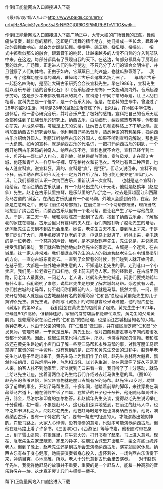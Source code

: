作倒)正能量网站入口直接进入下载

《最/新/观/看/入/口👉http://www.baidu.com/link?url=jHz8AcivB1yuSpc8sJSrNM3GjOR6OSPiMLRbBTcVT1O&wd》--

作倒)正能量网站入口直接进入下载广场正中，大爷大娘的广场舞舞的正酣。舞动痛快节奏，跳出您的精粹，这即是广场舞的精华地方。她们排成一字长龙，跟着冲动的圆舞曲响起，就会为之蹁跹起舞。摆摆手、踢压腿、扭扭腰、摇摇头，一招一式中都看似那么的融合。跟着音乐的响起，让越来越多的人情不自禁的介入到部队中来。在这边，每部分都具有了展现自我的天下。在这边，每部分都具有了展现自我的戏台。广场舞，正走进人们的生存傍边。不只充分了人们的课余文明生存，并且健康了人们的体格。正由于如许，它蒸蒸日上的兴盛，也就瓜熟蒂落了。
…我想，有了这样功底深厚的演奏，难怪纳西古乐会这样名扬九洲了。　　与纳西古乐一起扬名四海的，是丽江大研古乐研究会会长宣科先生。早在1986年，宣科先生就以音乐专著《活的音乐化石》即《音乐起源于恐怖》一文轰动海内外。音乐起源于劳动，这是多少年来都没有异议的观点，宣科这个不同寻常的命题，让世人刮目相看。宣科先生是一个怪才，是一个音乐大师。但是，在宣科的生命中，曾渡过了28年的监狱生活，可能是28年的监狱生活修炼了他，出狱后，在地区中学任教，退休后，他一潜心研究音乐，并对音乐产生了极好的感悟。宣科把自己的音乐天赋全部倾注到了民族音乐的研究上，纳西古乐，白沙细乐，纳西窝热热等等，他都潜心研究，并成果卓著。可能是上天的安排，让纳西古乐和宣科结上了不解之缘。宣科加盟纳西古乐研究会以后，他利用自己熟悉音乐，熟悉英语的有利条件，把纳西古乐介绍给外国人。到丽江听纳西古乐的外国人，如果不听到宣科的解说，那也是一大遗憾。如今的宣科，就是纳西古乐的代名词，一把打开纳西古乐的钥匙，一个解开纳西古乐密码的神奇人。纳西古乐不老，宣科也就不会老，宣科已经年到七十，但还有一颗年轻人的心，看到他，他总是朝气蓬勃，意气风发。走在丽江古城，他还和青年人一样穿牛仔裤，穿花格衬衣和花毛衣。当然也有第二种声音，也有人说宣科疯，说宣科狂。真的，宣科是“疯”，是“狂”。但话又说回来，宣科不疯不狂，丽江纳西古乐到今天还不一定为外界所了解，她可能还要养在“深闺”无人识。让我们都重新认识一次纳西古乐，重新认识一次宣科。　　也就是这个宣科介绍给我，在丽江纳西古乐队里，有一个赶马出生的八十元老，他就是赵鹤年（赵应仙）先生。赵老在古乐队里拉琴，是乐队里的“八老”之一，过去是穿越丽江和西藏茶马古道的“藏客”。在纳西古乐队里有一个老马帮，外地人会感到奇特，在我，好象是在意料之中。我写《丽江马帮部落》，在丽江第一个个马帮部落里，理所当然地想到了纳西古乐，而纳西古乐队里有一个老马帮，更让我产生了写一写他的念头。于是，第二天一早，我和朋友陈杰一起到了古城，找到了纳西古乐会，了解赵老的家住在哪里。古乐会里只有宣科的夫人在，我们向她打听了赵老先生的电话，还问赵先生白天到不到古乐会里来。她说，老先生白天不来，要到晚上才来。于是我们走出了大门，用手机拨通了赵老的电话。电话马上就通了，听得出来，接电话的是一位老者，一个慈祥的声音。我问，是不是赵鹤年先生，先生说是，并说愿意接受我们的采访。我们就兴致勃勃地向赵老先生的家走去。古城是一个迷宫，在古城里，找一家人非常难。我们根据宣科先生的夫人的指点和赵老先生在电话里指引的方向，一直向古城东南走去。一直到了文智巷的时候，我们碰到人就开始问讯。在巷子里，大都是一些外地来做生意的人，不知道赵老先生的家。走到巷口一个小卖店，我们见一位老者在门口扫地，便上前去问老人家。我的经验是，在古城里问路，问老年人最奏效。一问老人，老人说，赵鹤年先生他知道，问我们要找赵鹤年有什么事。我们说明了来意，说找赵先生是想要了解古城的马帮。旁边就有人说，你们找古城的老马帮，何不就问你们眼前的人，他就是马帮。恍然大悟。一问，原来开店的老人就是丽江古城赫赫有名的赖耀彩家“仁和昌”总经理黄嗣尧先生的儿子黄钟杰先生。黄先生说，李旭写《藏客》的时候就曾经采访过他，他的照片登在《藏客》的第53页。　　我们就坐在黄先生的店前聊了起来。黄先生生于1920年，已经是80岁高龄，但精神还好，家里的店前店后都能帮忙照应。黄先生的父亲黄嗣尧，是赖耀彩家在丽江开的“仁和昌”的总经理，也是丽江古城相当知名的人物。黄钟杰老人，也由于父亲的带领，在“仁和昌”做过事，并在藏区康定帮“仁和昌”分发货物，管理马帮，一干就是五年。黄先生说，他对西藏和康定等地不同的藏语发音都十分熟悉，因此，做起生意来也得心应手，所以，也深得赖家的信赖。我和陈杰还在黄先生路边的小店门口了解一些丽江马帮和永胜马帮的事，对我写丽江马帮掌握了宝贵的第一手资料。没有想到的是，正在和黄先生交谈的过程中，赵鹤年老先生也从巷子里走出来了。黄先生马上为我们作了介绍，赵先生身材高大魁梧，飘然的长胡须，目光炯炯有神，气色相当好。赵老先生说，他在家里等了好久不见客人来，怕客人找不到他家里，所以就到门口来看一看。我们听了了十分感动，就马上给赵先生让座，接着请两位老先生给我们介绍过去赶马做生意的事。（图106）赵先生的爷爷赵怡，伯父赵育杨就是丽江古城有名的马帮。赵先生20岁时，就继承了前辈的事业，开始了马帮生涯。十多年间，他踏着前辈的脚印，来往穿梭在滇藏茶马古道上。他在德钦生活了四年，在拉萨的日子也十分长。他还随马帮到过不丹，锡金，尼泊尔和印度的加尔格答。和赵鹤年先生交谈，觉得赵老先生说话举止十分儒雅，初一看，不象是赶马人。这让我们深深地感到，在丽江的赶马人中，也不乏知书识礼之人。问起赵老先生，他在赶马时是不是也演奏纳西古乐。他说，演奏纳西古乐，要有一个特定的“场”，要有一帮志气相通的人，才能演奏出她的神韵。在赶马路上，大家人心惶惶，没有演奏的意境，也就不可能演奏纳西古乐。但他在赶马路上看了许多书，《三国演义》，《西游记》等等书籍，他都随时带在身上，到了雪山高原，在帐篷里，在牛粪火旁，打开书看了起来，马上进入意境。现在，赵老先生在家里赋闲。家里的孙子，在丽江古城里开出租车，完全有能力抚养老人。但到了晚上，赵老先生还是到古乐会去演奏纳西古乐，演完就回家休息。纳西古乐有益于身心健康，她需要演奏者身心投入，虚怀若谷，一场纳西古乐演奏下来，神清目爽，心地高雅，所以，老人十分乐意到古乐会里去演奏。　　对于赵鹤年先生，我觉得他赶马的故事并不重要，重要的是一个赶马人，能和一种高雅的音乐联系在一块，这才真正要让我们去感悟一辈子。





帮下)正能量网站入口直接进入下载

